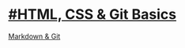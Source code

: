 [#HTML, CSS & Git Basics](https://MxAyri.github.io/rsschool-cv/)
=======
[Markdown & Git](https://MxAyri.github.io/rsschool-cv/cv)

